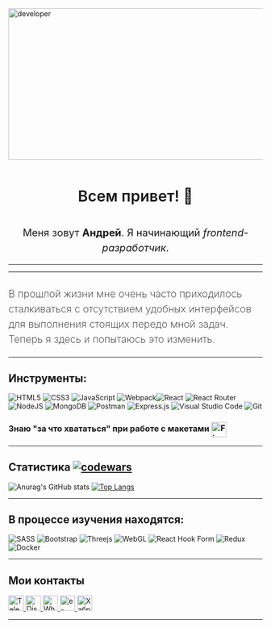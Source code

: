 <img src="./developer.gif" alt="developer" width="800" height="300" align="center" />

<h1 style="text-align: center; font-style: normal; font-weight: 600; font-size: 30px; line-height: 2;"> Всем привет! 👋</h1>

<h2 style="text-align: center; font-style: normal; font-weight: 400; font-size: 20px; line-height: 1.5;">Меня зовут <span style="font-weight: 700;">Андрей</span>. Я начинающий <em>frontend-разработчик</em>.</h2>

___
___

<h3 style=" font-style: normal; font-weight: 200; font-size: 20px; line-height: 1.5;">В прошлой жизни мне очень часто приходилось сталкиваться с отсутствием удобных интерфейсов для выполнения стоящих передо мной задач. Теперь я здесь и попытаюсь это изменить.</h3>

___
## Инструменты: 
![HTML5](https://img.shields.io/badge/html5-%23E34F26.svg?style=for-the-badge&logo=html5&logoColor=white)
![CSS3](https://img.shields.io/badge/css3-%231572B6.svg?style=for-the-badge&logo=css3&logoColor=white)
![JavaScript](https://img.shields.io/badge/javascript-%23323330.svg?style=for-the-badge&logo=javascript&logoColor=%23F7DF1E)
![Webpack](https://img.shields.io/badge/webpack-%238DD6F9.svg?style=for-the-badge&logo=webpack&logoColor=black)![React](https://img.shields.io/badge/react-%2320232a.svg?style=for-the-badge&logo=react&logoColor=%2361DAFB)
![React Router](https://img.shields.io/badge/React_Router-CA4245?style=for-the-badge&logo=react-router&logoColor=white)
![NodeJS](https://img.shields.io/badge/node.js-6DA55F?style=for-the-badge&logo=node.js&logoColor=white)
![MongoDB](https://img.shields.io/badge/MongoDB-%234ea94b.svg?style=for-the-badge&logo=mongodb&logoColor=white)
![Postman](https://img.shields.io/badge/Postman-FF6C37?style=for-the-badge&logo=postman&logoColor=white)
![Express.js](https://img.shields.io/badge/express.js-%23404d59.svg?style=for-the-badge&logo=express&logoColor=%2361DAFB)
![Visual Studio Code](https://img.shields.io/badge/Visual%20Studio%20Code-0078d7.svg?style=for-the-badge&logo=visual-studio-code&logoColor=white)
![Git](https://img.shields.io/badge/git-%23F05033.svg?style=for-the-badge&logo=git&logoColor=white)
### Знаю "за что хвататься" при работе с макетами <img src="https://user-images.githubusercontent.com/25181517/189715289-df3ee512-6eca-463f-a0f4-c10d94a06b2f.png" alt="Figma" width="30" height="30" align="center" />
___
## Статистика [![codewars](https://www.codewars.com/users/FeNjK/badges/micro)](https://www.codewars.com/users/FeNjK)
![Anurag's GitHub stats](https://github-readme-stats.vercel.app/api?username=FeNjK&show_icons=true&theme=transparent&hide=contribs,issues&hide=contribs,issues)
[![Top Langs](https://github-readme-stats.vercel.app/api/top-langs/?username=FeNjK&layout=compact)](https://github.com/anuraghazra/github-readme-stats)
___
## В процессе изучения находятся:
![SASS](https://img.shields.io/badge/SASS-hotpink.svg?style=for-the-badge&logo=SASS&logoColor=white)
![Bootstrap](https://img.shields.io/badge/bootstrap-%23563D7C.svg?style=for-the-badge&logo=bootstrap&logoColor=white)
![Threejs](https://img.shields.io/badge/threejs-black?style=for-the-badge&logo=three.js&logoColor=white)
![WebGL](https://img.shields.io/badge/WebGL-990000?logo=webgl&logoColor=white&style=for-the-badge)
![React Hook Form](https://img.shields.io/badge/React%20Hook%20Form-%23EC5990.svg?style=for-the-badge&logo=reacthookform&logoColor=white)
![Redux](https://img.shields.io/badge/redux-%23593d88.svg?style=for-the-badge&logo=redux&logoColor=white)
![Docker](https://img.shields.io/badge/docker-%230db7ed.svg?style=for-the-badge&logo=docker&logoColor=white)
___
## Мои контакты
<a href="https://t.me/FeNjK">
  <img alt="Telegram" width="30" height="30" src="https://cdn.icon-icons.com/icons2/2429/PNG/96/telegram_logo_icon_147228.png"/>
</a>
<a href="https://discord.com/channels/@FeNjK#4943">
  <img alt="Discord" width="30" height="30" src="https://cdn.icon-icons.com/icons2/2108/PNG/96/discord_icon_130958.png"/>
</a>
<a href="https://wa.me/79168798760">
  <img alt="Whatsapp" width="30" height="30" src="https://cdn.icon-icons.com/icons2/41/PNG/96/whatsappmessage_conversation_whatsap_7149.png"/>
</a>
<a href="mailto:bodhisatva_xp@mai.ru">
  <img alt="e-mail" width="30" height="30" src="https://cdn.icon-icons.com/icons2/1154/PNG/96/1486564396-mail_81524.png"/>
</a>
<a href="https://career.habr.com/fenjk1">
  <img alt="ХабрКарьера" width="30" height="30" src="https://cdn.icon-icons.com/icons2/2389/PNG/96/habr_logo_icon_145210.png"/>

  ___